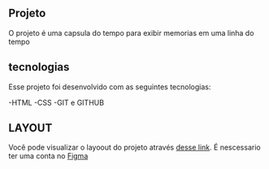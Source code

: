 ## Projeto
O projeto é uma capsula do tempo para exibir memorias em uma linha do tempo

## tecnologias
Esse projeto foi desenvolvido com as seguintes tecnologias:

-HTML
-CSS
-GIT e GITHUB

## LAYOUT
Você pode visualizar o layoout do projeto através 
[desse link](https://www.figma.com/file/lyixPZrIRU1G0VfzWehefb/C%C3%A1psula-do-tempo-%E2%80%A2-Trilha-Explorer-(Community)?type=design&node-id=306%3A3&t=1WbjNb8dnODD7bvg-1).
É nescessario ter uma conta no [Figma](https://www.figma.com)